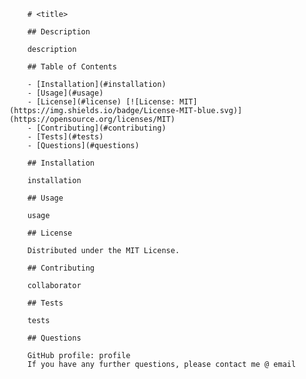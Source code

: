 
        # <title>

        ## Description

        description

        ## Table of Contents 

        - [Installation](#installation)
        - [Usage](#usage)
        - [License](#license) [![License: MIT](https://img.shields.io/badge/License-MIT-blue.svg)](https://opensource.org/licenses/MIT)
        - [Contributing](#contributing)
        - [Tests](#tests)
        - [Questions](#questions)

        ## Installation

        installation

        ## Usage

        usage

        ## License

        Distributed under the MIT License. 

        ## Contributing

        collaborator

        ## Tests

        tests

        ## Questions

        GitHub profile: profile
        If you have any further questions, please contact me @ email
        

        